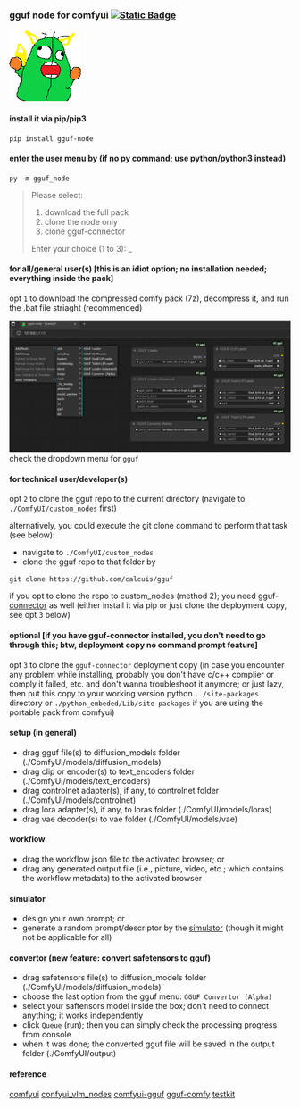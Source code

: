 ### gguf node for comfyui [![Static Badge](https://img.shields.io/badge/ver-0.0.8-black?logo=github)](https://github.com/calcuis/gguf/releases)

[<img src="https://raw.githubusercontent.com/calcuis/comfy/master/gguf.gif" width="128" height="128">](https://github.com/calcuis/gguf)

#### install it via pip/pip3
```
pip install gguf-node
```
#### enter the user menu by (if no py command; use python/python3 instead)
```
py -m gguf_node
```
>Please select:
>1. download the full pack
>2. clone the node only
>3. clone gguf-connector
>
>Enter your choice (1 to 3): _
#### for all/general user(s) [this is an idiot option; no installation needed; everything inside the pack]
opt `1` to download the compressed comfy pack (7z), decompress it, and run the .bat file striaght (recommended)

![screenshot](https://raw.githubusercontent.com/calcuis/comfy/master/gguf-node.png)
check the dropdown menu for `gguf`

#### for technical user/developer(s)
opt `2` to clone the gguf repo to the current directory (navigate to `./ComfyUI/custom_nodes` first)

alternatively, you could execute the git clone command to perform that task (see below):
- navigate to `./ComfyUI/custom_nodes`
- clone the gguf repo to that folder by
```
git clone https://github.com/calcuis/gguf
```
if you opt to clone the repo to custom_nodes (method 2); you need gguf-[connector](https://pypi.org/project/gguf-connector) as well (either install it via pip or just clone the deployment copy, see opt `3` below)
#### optional [if you have gguf-connector installed, you don't need to go through this; btw, deployment copy no command prompt feature]
opt `3` to clone the `gguf-connector` deployment copy (in case you encounter any problem while installing, probably you don't have c/c++ complier or comply it failed, etc. and don't wanna troubleshoot it anymore; or just lazy, then put this copy to your working version python `../site-packages` directory or `./python_embeded/Lib/site-packages` if you are using the portable pack from comfyui)

#### setup (in general)
- drag gguf file(s) to diffusion_models folder (./ComfyUI/models/diffusion_models)
- drag clip or encoder(s) to text_encoders folder (./ComfyUI/models/text_encoders)
- drag controlnet adapter(s), if any, to controlnet folder (./ComfyUI/models/controlnet)
- drag lora adapter(s), if any, to loras folder (./ComfyUI/models/loras)
- drag vae decoder(s) to vae folder (./ComfyUI/models/vae)

#### workflow
- drag the workflow json file to the activated browser; or
- drag any generated output file (i.e., picture, video, etc.; which contains the workflow metadata) to the activated browser

#### simulator
- design your own prompt; or
- generate a random prompt/descriptor by the [simulator](https://prompt.calcuis.us) (though it might not be applicable for all)

#### convertor (new feature: convert safetensors to gguf)
- drag safetensors file(s) to diffusion_models folder (./ComfyUI/models/diffusion_models)
- choose the last option from the gguf menu: `GGUF Convertor (Alpha)`
- select your saftensors model inside the box; don't need to connect anything; it works independently
- click `Queue` (run); then you can simply check the processing progress from console
- when it was done; the converted gguf file will be saved in the output folder (./ComfyUI/output)

#### reference
[comfyui](https://github.com/comfyanonymous/ComfyUI)
[confyui_vlm_nodes](https://github.com/gokayfem/ComfyUI_VLM_nodes)
[comfyui-gguf](https://github.com/city96/ComfyUI-GGUF)
[gguf-comfy](https://github.com/calcuis/gguf-comfy)
[testkit](https://huggingface.co/calcuis/gguf-node)
